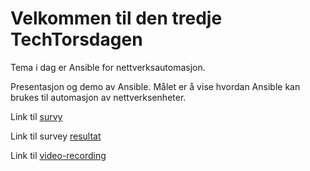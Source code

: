 # Velkommen til den tredje TechTorsdagen

Tema i dag er Ansible for nettverksautomasjon.

Presentasjon og demo av Ansible. Målet er å vise hvordan Ansible kan brukes til automasjon av nettverksenheter.

Link til [survy](https://forms.microsoft.com/Pages/ResponsePage.aspx?id=ZxD1ZWV9qUq5lkzEOg1xERc4OOGptWRFucuxYHXBlyxUNFNHMjZFR0hDSkVOWldNN0NJWjZSSVFQTy4u)

Link til survey [resultat](https://images.squarespace-cdn.com/content/v1/5ace22a79d5abb8e9b89e7b3/1536881081852-O23NUOGLRP9O5GN8O8RH/ke17ZwdGBToddI8pDm48kMh3mVmBaCAeGwqCLG3iONRZw-zPPgdn4jUwVcJE1ZvWQUxwkmyExglNqGp0IvTJZamWLI2zvYWH8K3-s_4yszcp2ryTI0HqTOaaUohrI8PIBW4H-Ca6AoigG7Ta8YXcF_lHpbhrmZNZWbxxrH_bJLk/sticker-10-anim+copy.gif)


Link til [video-recording](https://teams.microsoft.com/l/meetup-join/19%3ameeting_ODMzZTgxMGYtZjNjOC00MzdjLTg5ZDctYTdlYzFhMjczNTc1%40thread.v2/0?context=%7b%22Tid%22%3a%2265f51067-7d65-4aa9-b996-4cc43a0d7111%22%2c%22Oid%22%3a%22e1383817-b5a9-4564-b9cb-b16075c1972c%22%2c%22IsBroadcastMeeting%22%3atrue%7d)

